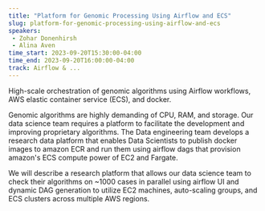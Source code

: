 ```yaml
---
title: "Platform for Genomic Processing Using Airflow and ECS"
slug: platform-for-genomic-processing-using-airflow-and-ecs
speakers:
 - Zohar Donenhirsh
 - Alina Aven
time_start: 2023-09-20T15:30:00-04:00
time_end: 2023-09-20T16:00:00-04:00
track: Airflow & ...
---
```


High-scale orchestration of genomic algorithms using Airflow workflows, AWS elastic container service (ECS), and docker.
 
 Genomic algorithms are highly demanding of CPU, RAM, and storage. Our data science team requires a platform to facilitate the development and improving proprietary algorithms. The Data engineering team develops a research data platform that enables Data Scientists to publish docker images to amazon ECR and run them using airflow dags that provision amazon's ECS compute power of EC2 and Fargate. 
 
 We will describe a research platform that allows our data science team to check their algorithms on ~1000 cases in parallel using airflow UI and dynamic DAG generation to utilize EC2 machines, auto-scaling groups, and ECS clusters across multiple AWS regions.